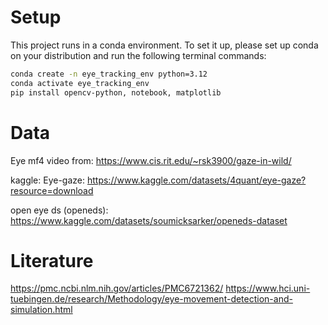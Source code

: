 # Setup

This project runs in a conda environment.
To set it up, please set up conda on your distribution
and run the following terminal commands:

```bash
conda create -n eye_tracking_env python=3.12
conda activate eye_tracking_env
pip install opencv-python, notebook, matplotlib
```

# Data
Eye mf4 video from:
https://www.cis.rit.edu/~rsk3900/gaze-in-wild/

kaggle:
Eye-gaze:
https://www.kaggle.com/datasets/4quant/eye-gaze?resource=download

open eye ds (openeds):
https://www.kaggle.com/datasets/soumicksarker/openeds-dataset

# Literature
https://pmc.ncbi.nlm.nih.gov/articles/PMC6721362/
https://www.hci.uni-tuebingen.de/research/Methodology/eye-movement-detection-and-simulation.html

